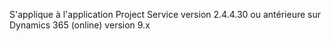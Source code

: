 S'applique à l'application Project Service version 2.4.4.30 ou antérieure sur Dynamics 365 (online) version 9.x
